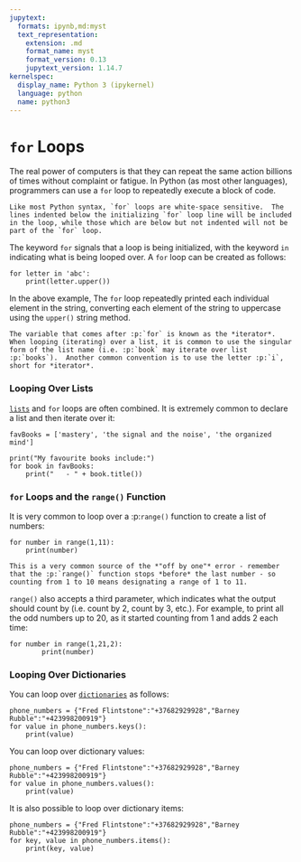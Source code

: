 ```yaml
---
jupytext:
  formats: ipynb,md:myst
  text_representation:
    extension: .md
    format_name: myst
    format_version: 0.13
    jupytext_version: 1.14.7
kernelspec:
  display_name: Python 3 (ipykernel)
  language: python
  name: python3
---
```


# `for` Loops

The real power of computers is that they can repeat the same action billions of times without complaint or fatigue.  In Python (as most other languages), programmers can use a `for` loop to repeatedly execute a block of code. 

```{warning}
Like most Python syntax, `for` loops are white-space sensitive.  The lines indented below the initializing `for` loop line will be included in the loop, while those which are below but not indented will not be part of the `for` loop.  
```

The keyword `for` signals that a loop is being initialized, with the keyword `in` indicating what is being looped over. A `for` loop can be created as follows:

```{code-cell} ipython3
for letter in 'abc':
    print(letter.upper())
```

In the above example, The `for` loop repeatedly printed each individual element in the string, converting each element of the string to uppercase using the `upper()` string method.

```{note}
The variable that comes after :p:`for` is known as the *iterator*.  When looping (iterating) over a list, it is common to use the singular form of the list name (i.e. :p:`book` may iterate over list :p:`books`).  Another common convention is to use the letter :p:`i`, short for *iterator*.
```

### Looping Over Lists

[`lists`](./lists.md) and `for` loops are often combined.  It is extremely common to declare a list and then iterate over it:

```{code-cell} ipython3
favBooks = ['mastery', 'the signal and the noise', 'the organized mind']

print("My favourite books include:")
for book in favBooks:
    print("   - " + book.title())
```

### `for` Loops and the `range()` Function

It is very common to loop over a :p:`range()` function to create a list of numbers:

```{code-cell} ipython3
for number in range(1,11):
    print(number)
```

```{warning}
This is a very common source of the *"off by one"* error - remember that the :p:`range()` function stops *before* the last number - so counting from 1 to 10 means designating a range of 1 to 11.
```

`range()` also accepts a third parameter, which indicates what the output should count by (i.e. count by 2, count by 3, etc.). For example, to print all the odd numbers up to 20, as it started counting from 1 and adds 2 each time:

```{code-cell} ipython3
for number in range(1,21,2):
        print(number)
```

### Looping Over Dictionaries

You can loop over [`dictionaries`](../variables_and_data_types/dictionaries.md) as follows:

```{code-cell} ipython3
phone_numbers = {"Fred Flintstone":"+37682929928","Barney Rubble":"+423998200919"}
for value in phone_numbers.keys():
    print(value)
```

You can loop over dictionary values:

```{code-cell} ipython3
phone_numbers = {"Fred Flintstone":"+37682929928","Barney Rubble":"+423998200919"}
for value in phone_numbers.values():
    print(value)
```

It is also possible to loop over dictionary items:

```{code-cell} ipython3
phone_numbers = {"Fred Flintstone":"+37682929928","Barney Rubble":"+423998200919"}
for key, value in phone_numbers.items():
    print(key, value)
```
